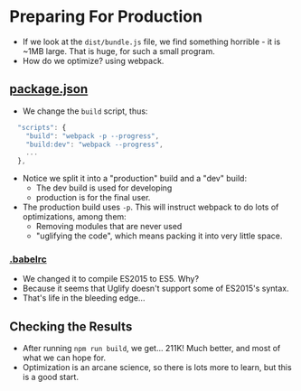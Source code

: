 # Preparing For Production

* If we look at the `dist/bundle.js` file, we find something horrible - it is ~1MB large.
  That is huge, for such a small program.
* How do we optimize? using webpack.


## [package.json](package.json)

* We change the `build` script, thus:

```js
  "scripts": {
    "build": "webpack -p --progress",
    "build:dev": "webpack --progress",
    ...
  },
```

* Notice we split it into a "production" build and a "dev" build:
  * The dev build is used for developing
  * production is for the final user.
* The production build uses `-p`. This will instruct webpack to do lots of optimizations, among them:
  * Removing modules that are never used
  * "uglifying the code", which means packing it into very little space.

### [.babelrc](.babelrc)

* We changed it to compile ES2015 to ES5. Why?
* Because it seems that Uglify doesn't support some of ES2015's syntax.
* That's life in the bleeding edge...

## Checking the Results

* After running `npm run build`, we get... 211K! Much better, and most of what we can hope for.
* Optimization is an arcane science, so there is lots more to learn, but this is a good start.
